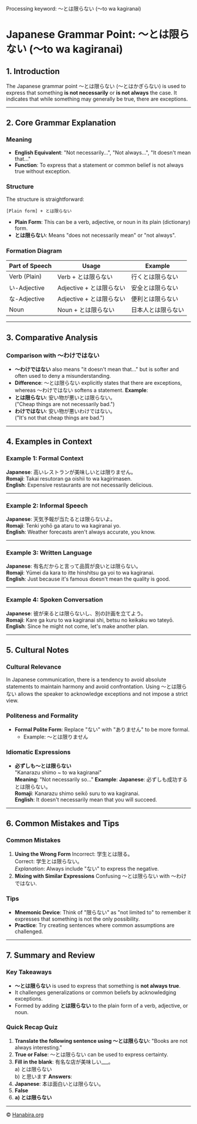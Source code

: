 Processing keyword: ～とは限らない (〜to wa kagiranai)
# Japanese Grammar Point: ～とは限らない (〜to wa kagiranai)

## 1. Introduction
The Japanese grammar point ～とは限らない (〜と​は​かぎ​らない) is used to express that something **is not necessarily** or **is not always** the case. It indicates that while something may generally be true, there are exceptions.

---
## 2. Core Grammar Explanation
### Meaning
- **English Equivalent**: "Not necessarily...", "Not always...", "It doesn't mean that..."
- **Function**: To express that a statement or common belief is not always true without exception.
### Structure
The structure is straightforward:
```
[Plain form] + とは限らない
```
- **Plain Form**: This can be a verb, adjective, or noun in its plain (dictionary) form.
- **とは限らない**: Means "does not necessarily mean" or "not always".
### Formation Diagram
| Part of Speech | Usage                        | Example             |
|----------------|------------------------------|---------------------|
| Verb (Plain)   | Verb + とは限らない           | 行くとは限らない     |
| い-Adjective    | Adjective + とは限らない     | 安全とは限らない     |
| な-Adjective    | Adjective + とは限らない     | 便利とは限らない     |
| Noun           | Noun + とは限らない           | 日本人とは限らない   |
---
## 3. Comparative Analysis
### Comparison with ～わけではない
- **～わけではない** also means "it doesn't mean that..." but is softer and often used to deny a misunderstanding.
- **Difference**: ～とは限らない explicitly states that there are exceptions, whereas ～わけではない softens a statement.
**Example**:
- **とは限らない**: 安い物が悪いとは限らない。  
  ("Cheap things are not necessarily bad.")
- **わけではない**: 安い物が悪いわけではない。  
  ("It's not that cheap things are bad.")

---
## 4. Examples in Context
### Example 1: Formal Context
**Japanese**: 高いレストランが美味しいとは限りません。  
**Romaji**: Takai resutoran ga oishii to wa kagirimasen.  
**English**: Expensive restaurants are not necessarily delicious.

---
### Example 2: Informal Speech
**Japanese**: 天気予報が当たるとは限らないよ。  
**Romaji**: Tenki yohō ga ataru to wa kagiranai yo.  
**English**: Weather forecasts aren't always accurate, you know.

---
### Example 3: Written Language
**Japanese**: 有名だからと言って品質が良いとは限らない。  
**Romaji**: Yūmei da kara to itte hinshitsu ga yoi to wa kagiranai.  
**English**: Just because it's famous doesn't mean the quality is good.

---
### Example 4: Spoken Conversation
**Japanese**: 彼が来るとは限らないし、別の計画を立てよう。  
**Romaji**: Kare ga kuru to wa kagiranai shi, betsu no keikaku wo tateyō.  
**English**: Since he might not come, let's make another plan.

---
## 5. Cultural Notes
### Cultural Relevance
In Japanese communication, there is a tendency to avoid absolute statements to maintain harmony and avoid confrontation. Using ～とは限らない allows the speaker to acknowledge exceptions and not impose a strict view.
### Politeness and Formality
- **Formal Polite Form**: Replace "ない" with "ありません" to be more formal.
  - Example: ～とは限りません
### Idiomatic Expressions
- **必ずしも～とは限らない**  
  "Kanarazu shimo ~ to wa kagiranai"  
  **Meaning**: "Not necessarily so..."
**Example**:
**Japanese**: 必ずしも成功するとは限らない。  
**Romaji**: Kanarazu shimo seikō suru to wa kagiranai.  
**English**: It doesn't necessarily mean that you will succeed.
---
## 6. Common Mistakes and Tips
### Common Mistakes
1. **Using the Wrong Form**
   Incorrect: 学生とは限る。  
   Correct: 学生とは限らない。  
   *Explanation*: Always include "ない" to express the negative.
2. **Mixing with Similar Expressions**
   Confusing ～とは限らない with ～わけではない.
### Tips
- **Mnemonic Device**: Think of "限らない" as "not limited to" to remember it expresses that something is not the only possibility.
- **Practice**: Try creating sentences where common assumptions are challenged.
---
## 7. Summary and Review
### Key Takeaways
- **～とは限らない** is used to express that something is **not always true**.
- It challenges generalizations or common beliefs by acknowledging exceptions.
- Formed by adding **とは限らない** to the plain form of a verb, adjective, or noun.
### Quick Recap Quiz
1. **Translate the following sentence using ～とは限らない**:
   "Books are not always interesting."
2. **True or False**:
   ～とは限らない can be used to express certainty.  
3. **Fill in the blank**:
   有名な店が美味しい___。  
   a) とは限らない  
   b) と思います
**Answers**:
1. **Japanese**: 本は面白いとは限らない。  
2. **False**  
3. **a) とは限らない**


---

© [Hanabira.org](https://hanabira.org)

